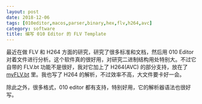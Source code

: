 ```yaml
---
layout: post
date: 2018-12-06
tags: [010editor,macos,parser,binary,hex,flv,h264,avc]
category: software
title: 编写 010 Editor 的 FLV Template
---
```


最近在做 FLV 和 H264 方面的研究，研究了很多标准和文档，然后用 010 Editor 对着文件进行分析。这个软件真的很好用，对研究二进制结构用处特别大。不过它自带的 FLV.bt 功能不是很好，我对它加上了 H264(AVC) 的部分支持，放在了 [myFLV.bt](https://github.com/jiegec/tools/blob/master/myFLV.bt) 里。我也写了 H264 的解析，不过效率不高，大文件要卡好一会。

除此之外，很多格式，010 editor 都有支持，特别好用，它的解析器语法也很好写。
